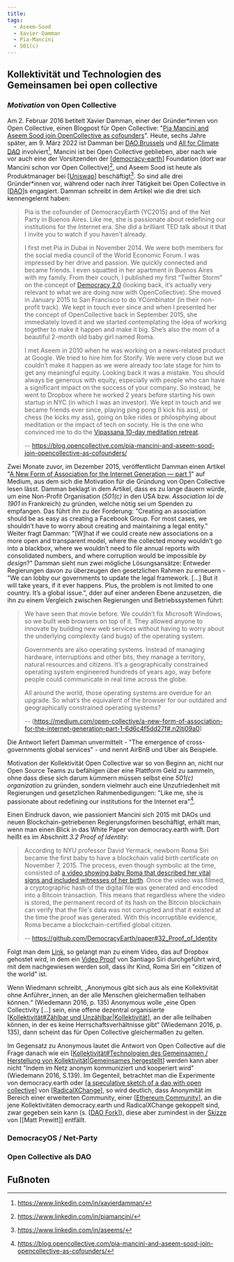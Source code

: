 ```yaml
---
title:
tags:
  - Aseem-Sood
  - Xavier-Damman
  - Pia-Mancini
  - 501(c)
---
```


## Kollektivität und Technologien des Gemeinsamen bei open collective

### _Motivation_ von Open Collective

Am 2. Februar 2016 betitelt Xavier Damman, einer der Gründer\*innen von Open Collective, einen Blogpost für Open Collective: "[Pia Mancini and Aseem Sood join OpenCollective as cofounders](https://blog.opencollective.com/pia-mancini-and-aseem-sood-join-opencollective-as-cofounders/)".
Heute, sechs Jahre später, am 9. März 2022 ist Damman bei [DAO.Brussels](https://dao.brussels/) und [All for Climate DAO](https://dao.allforclimate.earth/) involviert[^1], Mancini ist bei Open Collective geblieben, aber nach wie vor auch eine der Vorsitzenden der [[democracy-earth]] Foundation (dort war Mancini schon vor Open Collective)[^2], und Aseem Sood ist heute als Produktmanager bei [[Uniswap]] beschäftigt[^3]. So sind alle drei Gründer*innen vor, während oder nach ihrer Tätigkeit bei Open Collective in [[DAO]]s engagiert.
Damman schreibt in dem Artikel wie die drei sich kennengelernt haben:
> Pia is the cofounder of DemocracyEarth (YC2015) and of the Net Party in Buenos Aires. Like me, she is passionate about redefining our institutions for the Internet era. She did a brilliant TED talk about it that I invite you to watch if you haven’t already.
> 
> I first met Pia in Dubai in November 2014. We were both members for the social media council of the World Economic Forum. I was impressed by her drive and passion. We quickly connected and became friends. I even squatted in her apartment in Buenos Aires with my family. From their couch, I published my first “Twitter Storm” on the concept of [Democracy 2.0](https://twitter.com/xdamman/status/542794301424795648) (looking back, it’s actually very relevant to what we are doing now with OpenCollective). She moved in January 2015 to San Francisco to do YCombinator (in their non-profit track). We kept in touch ever since and when I presented her the concept of OpenCollective back in September 2015, she immediately loved it and we started contemplating the idea of working together to make it happen and make it big. She’s also the mom of a beautiful 2-month old baby girl named Roma.
> 
> I met Aseem in 2010 when he was working on a news-related product at Google. We tried to hire him for Storify. We were very close but we couldn’t make it happen as we were already too late stage for him to get any meaningful equity. Looking back it was a mistake. You should always be generous with equity, especially with people who can have a significant impact on the success of your company. So instead, he went to Dropbox where he worked 2 years before starting his own startup in NYC (in which I was an investor). We kept in touch and we became friends ever since, playing ping pong (I kick his ass), or chess (he kicks my ass), going on bike rides or philosphying about meditation or the impact of tech on society. He is the one who convinced me to do the [Vipassana 10-day meditation retreat](https://medium.com/@xdamman/my-10-day-meditation-retreat-in-silence-71abda54940e#.7oy3b338c).
> 
> -- https://blog.opencollective.com/pia-mancini-and-aseem-sood-join-opencollective-as-cofounders/

Zwei Monate zuvor, im Dezember 2015, veröffentlicht Damman einen Artikel "[A New Form of Association for the Internet Generation — part 1](https://medium.com/open-collective/a-new-form-of-association-for-the-internet-generation-part-1-6d6c4f5dd27f#.n2ltj09a0)" auf Medium, aus dem sich die Motivation für die Gründung von Open Collective lesen lässt.
Damman beklagt in dem Artikel, dass es zu lange dauern würde, um eine Non-Profit Organisation (_501(c)_ in den USA bzw. _Association loi de 1901_ in Frankreich) zu gründen, welche nötig sei um Spenden zu empfangen. Das führt ihn zu der Forderung: "Creating an association should be as easy as creating a Facebook Group. For most cases, we shouldn’t have to worry about creating and maintaining a legal entity." Weiter fragt Damman: "[W]hat if we could create new associations on a more open and transparent model, where the collected money wouldn’t go into a blackbox, where we wouldn’t need to file annual reports with consolidated numbers, and where corruption would be impossible _by design_?" Damman sieht nun zwei mögliche Lösungsansätze: Entweder Regierungen davon zu überzeugen den gesetzlichen Rahmen zu erneuern - "We can lobby our governments to update the legal framework. [...] But it will take years, if it ever happens. Plus, the problem is not limited to one country. It’s a global issue.", dder auf einer anderen Ebene anzusetzen, die ihn zu einem Vergleich zwischen Regierungen und Betriebssystemen führt:
> We have seen that movie before. We couldn’t fix Microsoft Windows, so we built web browsers on top of it. They allowed anyone to innovate by building new web services without having to worry about the underlying complexity (and bugs) of the operating system.
> 
> Governments are also operating systems. Instead of managing hardware, interruptions and other bits, they manage a territory, natural resources and citizens. It’s a geographically constrained operating system engineered hundreds of years ago, way before people could communicate in real time across the globe.
> 
> All around the world, those operating systems are overdue for an upgrade. So what’s the equivalent of the browser for our outdated and geographically constrained operating systems?
> 
> -- (https://medium.com/open-collective/a-new-form-of-association-for-the-internet-generation-part-1-6d6c4f5dd27f#.n2ltj09a0)

Die Antwort liefert Damman unvermittelt - "The emergence of cross-governments global services" - und nennt AirBnB und Uber als Beispiele.

Motivation der Kollektivität Open Collective war so von Beginn an, nicht nur Open Source Teams zu befähigen über eine Plattform Geld zu sammeln, ohne dass diese sich darum kümmern müssen selbst eine _501(c) organization_ zu gründen, sondern vielmehr auch eine Unzufriedenheit mit Regierungen und gesetzlichen Rahmenbedigungen: "Like me, she is passionate about redefining our institutions for the Internet era"[^4].

Einen Eindruck davon, wie passioniert Mancini sich 2015 mit DAOs und neuen Blockchain-getriebenen Regierungsformen beschäftigt, erhält man, wenn man einen Blick in das White Paper von democracy.earth wirft. Dort heißt es im Abschnitt _3.2 Proof of Identity_:
> According to NYU professor David Yermack, newborn Roma Siri became the first baby to have a blockchain valid birth certificate on November 7, 2015. The process, even though symbolic at the time, consisted of [a video showing baby Roma that described her vital signs and included witnesses of her birth](https://www.dropbox.com/s/tsi4xo4k6j1jsa6/Blockchain%20Birth%20Certificate%20of%20Roma%20Siri%20-%20Daughter%20of%20Santiago%20Siri%20%28father%29%20and%20Pia%20Mancini%20%28mother%29.MOV?dl=0). Once the video was filmed, a cryptographic hash of the digital file was generated and encoded into a Bitcoin transaction. This means that regardless where the video is stored, the permanent record of its hash on the Bitcoin blockchain can verify that the file's data was not corrupted and that it existed at the time the proof was generated. With this incorruptible evidence, Roma became a blockchain-certified global citizen.
> 
> -- https://github.com/DemocracyEarth/paper#32_Proof_of_Identity

Folgt man dem [Link](https://www.dropbox.com/s/tsi4xo4k6j1jsa6/Blockchain%20Birth%20Certificate%20of%20Roma%20Siri%20-%20Daughter%20of%20Santiago%20Siri%20%28father%29%20and%20Pia%20Mancini%20%28mother%29.MOV?dl=0), so gelangt man zu einem Video, das auf Dropbox gehostet wird, in dem ein [Video Proof](https://github.com/DemocracyEarth/paper#322-video-proof) von Santiago Siri durchgeführt wird, mit dem nachgewiesen werden soll, dass ihr Kind, Roma Siri ein "citizen of the world" ist.

Wenn Wiedmann schreibt, „Anonymous gibt sich aus als eine Kollektivität ohne Anführer_innen, an der alle Menschen gleichermaßen teilhaben können.“ (Wiedemann 2016, p. 135) Anonymous wolle „eine Open Collectivity […] sein, eine offene dezentral organisierte [[Kollektivität#Zählbar und Unzählbar|Kollektivität]], an der alle teilhaben können, in der es keine Herrschaftsverhältnisse gibt“ (Wiedemann 2016, p. 135), dann scheint das für Open Collective gleichermaßen zu gelten.

Im Gegensatz zu Anonymous lautet die Antwort von Open Collective auf die Frage danach wie ein [[Kollektivität#Technologien des Gemeinsamen / Herstellung von Kollektivität|Gemeinsames hergestellt]] werden kann aber nicht "Indem im Netz anonym kommuniziert und kooperiert wird" (Wiedemann 2016, S.139). Im Gegenteil, betrachtet man die Experimente von democracy.earth oder [[a speculative sketch of a dao with open collective]] von [[RadicalXChange]], so wird deutlich, dass Anonymität im Bereich einer erweiterten Community, einer [[Ethereum Community]], an die jene Kollektivitäten democracy.earth und RadicalXChange gekoppelt sind, zwar gegeben sein kann (s. [[DAO Fork]]), diese aber zumindest in der [Skizze](https://www.radicalxchange.org/media/blog/a-speculative-sketch-of-a-dao-with-open-collective/) von [[Matt Prewitt]] entfällt. 

### DemocracyOS / Net-Party

### Open Collective als DAO

## Fußnoten
[^1]: https://www.linkedin.com/in/xavierdamman/
[^2]: https://www.linkedin.com/in/piamancini/
[^3]: https://www.linkedin.com/in/aseems/
[^4]: https://blog.opencollective.com/pia-mancini-and-aseem-sood-join-opencollective-as-cofounders/

[//begin]: # "Autogenerated link references for markdown compatibility"
[democracy-earth]: democracy-earth.md "democracy.earth"
[Uniswap]: ../Uniswap.md "Uniswap"
[DAO]: ../DAO.md "DAO"
[Kollektivität#Zählbar und Unzählbar|Kollektivität]: Kollektivität.md "(Ambiguitäten der) Kollektivität"
[Kollektivität#Technologien des Gemeinsamen / Herstellung von Kollektivität|Gemeinsames hergestellt]: Kollektivität.md "(Ambiguitäten der) Kollektivität"
[a speculative sketch of a dao with open collective]: <../a speculative sketch of a dao with open collective.md> "a speculative sketch of a dao with open collective"
[RadicalXChange]: RadicalxChange.md "RadicalxChange"
[Ethereum Community]: <Ethereum community.md> "Ethereum community"
[DAO Fork]: <DAO fork.md> "DAO fork"
[//end]: # "Autogenerated link references"